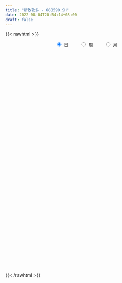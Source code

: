```yaml
---
title: "新致软件 - 688590.SH"
date: 2022-08-04T20:54:14+08:00
draft: false
---
```

{{< rawhtml >}}
    <div style="text-align: center">
        <label style="padding: 1rem;"><input style="margin-right: .5rem" type="radio" name="period" value="D" checked onclick="period_change(this)">日</label>
        <label style="padding: 1rem;"><input style="margin-right: .5rem" type="radio" name="period" value="W" onclick="period_change(this)">周</label>
        <label style="padding: 1rem;"><input style="margin-right: .5rem" type="radio" name="period" value="M" onclick="period_change(this)">月</label>
    </div>
    <div id="chart" style="height: 700px;"></div> 
    <script type="text/javascript">
        const D_v = [285992.6,164710.93,143112.0,101343.01,84191.46,45765.86,58138.57,60976.77,36846.92,45373.2,25021.04,42895.03,28412.58,35549.94,21324.81,33740.56,24480.21,33955.17,35795.23,29295.57,23616.14,24586.58,32406.74,15008.99,16264.11,12747.19,13354.69,21910.1,23309.69,14470.18,13067.44,10440.58,10810.8,14097.33,13113.49,12619.39,8952.93,9745.79,11845.03,27163.9,16500.41,13747.0,14648.58,7088.36,6906.49,8141.06,5973.84,10227.24,13520.89,15592.28,6831.54,9654.34,11103.84,20386.5,15581.97,13866.85,9471.55,13887.51,12285.76,12649.73,12546.29,7046.86,8018.47,7386.57,5082.07,6165.86,15109.34,8794.2,11242.51,10048.83,6253.48,8281.93,11462.8,7947.28,8474.42,6042.95,4576.59,6683.99,26933.29,14470.6,11929.23,22362.72,8232.54,10742.15,6812.98,6394.14,7485.18,13848.43,31833.3,21073.52,15902.21,10490.63,12746.49,8854.96,13639.45,8859.24,8982.31,12054.15,5650.66,4664.27,7314.75,6289.43,5582.93,10217.6,7109.82,5358.5,6236.26,8572.58,6542.83,5277.66,6777.92,15452.21,33053.65,19041.74,14454.87,21900.51,59846.51,55937.72,34556.3,21211.92,40291.38,78859.04,41565.64,59529.27,70676.52,41392.16,32523.6,26878.27,20915.64,19209.58,14641.72,24567.43,23833.27,16358.08,11341.27,17122.62,14927.35,15832.48,12190.59,9088.37,11614.37,14730.79,106831.95,156108.5,96203.76,84274.42,67616.81,46413.92,151881.38,190034.24,120791.19,88484.45,98113.88,87673.99,82786.87,59990.18,47549.41,44740.56,55089.15,54384.59,92041.2,53676.98,50718.09,33145.77,28758.16,25219.38,24559.34,34125.38,19821.36,18478.2,24803.12,17758.02,40369.27,23538.31,22479.27,25682.69,55668.56,46042.57,26673.58,19440.78,17439.77,15514.08,14374.91,30068.5,20515.05,24484.47,26389.64,17656.37,27165.24,11402.36,15054.52,14619.42,16315.41,13466.99,10424.72,8463.21,8422.41,9774.13,8414.24,7105.67,5495.28,5631.38,8595.94,6287.45,5207.29,8488.9,19818.68,7163.4,7206.1,12887.83,13078.77,7408.01,8096.98,6051.96,8640.11,7558.22,7849.36,8879.87,8765.53,12921.25,10549.66,15544.56,12374.45,13777.04,23588.78,13352.14,16799.92,17244.82,12832.51,7641.06,13861.26,14811.92,10652.46,9055.76,49836.79,40451.65,36080.84,20282.98,26553.61,30450.48,21281.12,14890.67,24766.55,17844.89,14578.0,16710.44,16976.13,10438.31,60079.26,115235.11,54054.5,56429.76,22761.05,16425.33,16589.59,18134.45,11774.25,9332.07,9514.09,11590.14,14605.27,12625.31,25908.06,23142.98,15731.36,26130.6,29221.83,22249.74,18383.76,26063.11,20387.21,45319.09,70684.83,114122.21,74700.97,166780.95,95780.03,147009.07,126146.54,93065.87,69890.84,98890.88,118548.33,97940.08,70323.97,88284.08,52163.73,59948.23,42481.14,50327.02,35854.11,50625.87,44237.94,52038.2,72494.2,47162.37,41897.1,66149.18,71261.72,40925.37,46516.0,31113.98,38130.28,39075.93,31313.26,29113.62,24018.79,27270.48,30498.85,32110.66,19045.91,21016.19,15855.4,14682.08,19890.94,14100.86,13765.35,16448.07,12527.01,11205.59,12192.74,14119.86,15777.02,17684.97,20956.61,13659.78,11891.58,14753.29,22953.12,15864.18,10603.32,10018.29,11592.2,10692.89,28294.48,21603.94,16563.15,18049.87,33850.31,36756.51,25308.77,17405.64,17395.49,23927.41,12460.42,8924.4,10572.46,13916.55,14863.05,11706.99,11867.07,13162.29,16376.55,14734.72,10175.49,10879.99,9352.26,16606.19,19392.51,29086.07,31006.15,16388.51,18654.69,18697.12,13793.72,12295.08,18125.99,20738.11,14184.88,11613.81,12204.18,13244.54,11787.68,13159.11,13821.2,16680.5,14230.86,14484.85,13761.89,9937.33,13459.66,16577.47,10652.98,10135.05,10619.92,12232.65,11086.36,6123.72,9243.81,10991.92,41329.12,16945.48,11327.96,9071.62,10895.78,11629.12,16879.9,14158.4,21681.63,19383.74,12651.13,24035.81,14769.99,13576.9]
const D_histogram = [0.0,-0.0804102564,-0.109818745,-0.2222546976,-0.380968191,-0.4446274284,-0.4475488646,-0.5229087343,-0.5096176264,-0.534108989,-0.5070283154,-0.5340411283,-0.5227641929,-0.5302836668,-0.4899074848,-0.4160439851,-0.3426222041,-0.2253201985,-0.1186975413,-0.0394035324,0.0084836687,0.0003326671,-0.0705952357,-0.1029629352,-0.14050106,-0.1343195016,-0.1371292673,-0.078106236,0.0224999196,0.081941215,0.146101764,0.1865494931,0.2127798486,0.1956920143,0.1659428147,0.1696441297,0.1809673642,0.185851,0.1655971675,0.2336565821,0.2527749593,0.2383633469,0.1852790431,0.1332902829,0.1003641454,0.0974759755,0.0948371343,0.1299291687,0.1980216471,0.2457630678,0.2674751857,0.2858028884,0.290186308,0.3187619035,0.3373018244,0.3005858352,0.2879120265,0.2628739676,0.2454776922,0.2159928177,0.1391410932,0.0694974936,0.0448784857,0.0081868202,-0.0162980291,-0.0050077809,0.0479086414,0.0640437794,0.0963384499,0.1177037883,0.1123234336,0.0902054357,0.0764194188,0.0594697638,0.0342702439,0.0051427602,-0.0064243831,-0.001258621,0.0517794946,0.079594228,0.0969798714,0.0875510433,0.0833081579,0.0466103719,0.0035133634,-0.0062436301,-0.034783168,-0.0058731496,0.0524375997,0.0551622891,0.0610687524,0.0532044362,0.0197690896,-0.0139461189,-0.0658210224,-0.1077015607,-0.1217316048,-0.1581358744,-0.159708185,-0.1517656007,-0.123251661,-0.096459536,-0.0668258346,-0.0425558159,-0.0106975748,0.0070403683,0.0309364994,0.0178023266,-0.0006630141,-0.0132040364,0.008650007,0.0579168141,0.1069726962,0.131382966,0.1208978227,0.1500799656,0.2411817312,0.3096085656,0.2937982903,0.247685184,0.265480084,0.2911608846,0.2438315505,0.2649853072,0.2405580457,0.1748920126,0.0966328502,0.0564824454,-0.013965657,-0.0339467392,-0.0645672692,-0.1122294145,-0.1550550595,-0.1628947615,-0.1607872446,-0.1553798998,-0.1318791906,-0.1617869415,-0.2002591626,-0.1899339116,-0.1944422606,-0.1443890272,0.1143424964,0.3668776947,0.5408278748,0.5103049791,0.385882655,0.2867446339,0.3841345062,0.7225296642,0.8543626234,0.9487001401,1.0009414524,0.7690598067,0.4307631286,0.0725141465,-0.2483551688,-0.4014119307,-0.4409868245,-0.474000526,-0.3820281454,-0.3337302127,-0.4103042923,-0.4536209253,-0.43513539,-0.4500046938,-0.4769550963,-0.5038724226,-0.500767944,-0.4663805907,-0.5011937798,-0.4774958625,-0.516833847,-0.538834545,-0.4531369994,-0.3550882049,-0.2057652009,-0.1835493339,-0.1875029899,-0.1734012197,-0.197466281,-0.2054513787,-0.2069382459,-0.1399848861,-0.0435360961,0.0377251321,0.0349218295,0.0018320498,-0.0504247917,-0.0582340202,-0.0459385425,-0.0362597332,-0.0739562782,-0.0970824428,-0.1204915958,-0.1004566911,-0.0954946759,-0.1223587036,-0.1304692963,-0.155459188,-0.1306521124,-0.0826558507,-0.0601051319,-0.0679500501,-0.0553514743,-0.0087755877,-0.0262879276,-0.014068508,0.0117104688,0.0624791921,0.0597368509,0.0489894825,0.0362291624,0.0227935068,-0.0204073699,-0.0397482083,-0.0187788519,0.0276760594,0.0480395488,0.1025647684,0.1479682353,0.2123785854,0.2561235823,0.2974407031,0.3567284212,0.3659228477,0.3589963629,0.3772483674,0.3303312325,0.2997952932,0.2179029095,0.1912187304,0.1586195055,0.1223838704,0.2175921623,0.2110105899,0.1653820726,0.1062291426,0.0682615682,0.0747634307,0.0160910228,-0.0274236642,-0.1318463064,-0.1991091094,-0.2205938855,-0.2136713655,-0.2066885381,-0.1893520515,-0.0670859486,0.0636373853,0.1090626325,0.0671241938,0.0165075699,0.0109306586,0.0083241388,-0.0286789999,-0.0743871392,-0.0898005795,-0.0750023915,-0.0508074129,-0.0135789521,0.0235162482,0.066187853,0.0799725667,0.0728321156,0.0215138364,0.028109868,-0.0066237485,0.0003060964,0.0176695809,0.0170096377,0.0720573333,-0.031205065,0.0404635097,0.0194532852,0.1628581309,0.1710446856,0.2244862476,0.2551163791,0.1518371024,0.1069019832,0.1625509073,0.2441329044,0.2848056735,0.2536600561,0.1460076191,0.0786756904,-0.0142788059,-0.0820115902,-0.1652980237,-0.1942399958,-0.1750346579,-0.2041169048,-0.1561759661,-0.2025144337,-0.192735608,-0.1478568888,-0.0753357375,-0.0120931776,0.0094990159,-0.0338204038,-0.0931410236,-0.1808669192,-0.2533059505,-0.2856235202,-0.268750595,-0.3004518934,-0.3545083594,-0.3327810395,-0.2920141897,-0.2503578872,-0.2103953455,-0.1763006723,-0.1300385706,-0.1140168036,-0.0951929304,-0.073468036,-0.0847196058,-0.0596977215,-0.0335376166,-0.0047681308,0.0260541179,0.0124536748,-0.0187328282,-0.0758569815,-0.0809768984,-0.0862337954,-0.0859990163,-0.1095800548,-0.09427199,-0.0711310136,-0.0505132527,-0.073924163,-0.0960940693,-0.1990679004,-0.2689787417,-0.259005252,-0.230164968,-0.0947601099,-0.0347382574,-0.0046106293,0.0269090524,0.0716274874,0.1048804082,0.1366228697,0.1590614549,0.1830642225,0.1821211721,0.190703977,0.1909711163,0.1989786012,0.217346073,0.1750165614,0.1615574584,0.153129385,0.1434802277,0.1523898222,0.175308183,0.2111495758,0.2693233496,0.331449453,0.335242886,0.3238477691,0.2676922847,0.2272969889,0.1907212867,0.1478114719,0.1207130151,0.1046702277,0.0795667518,0.0594914785,0.0479518075,0.0090725383,-0.0066346258,-0.0133612125,-0.0019505196,0.0151291341,-0.0034584418,-0.0223594432,-0.0397769336,-0.0539845214,-0.0831813236,-0.0932495243,-0.1039896715,-0.0920147695,-0.0789840715,-0.100894406,-0.1075886765,-0.096491552,-0.1097046468,-0.0472293188,0.0033590875,0.0374556512,0.058066327,0.0658206357,-0.1660596326,-0.2937352352,-0.3595839267,-0.3715602437,-0.3553156637,-0.3195099738,-0.3140740061,-0.2857608348,-0.233092589]
const D_fast = [0.0,-0.1005128205,-0.1573759953,-0.3253756224,-0.5793311635,-0.754147258,-0.8689559103,-1.0750429637,-1.1891562623,-1.3471748722,-1.4468512775,-1.6073743724,-1.7267884853,-1.8668788759,-1.9489795651,-1.9791270616,-1.9913608317,-1.9303888757,-1.8534406039,-1.783997478,-1.7339893598,-1.7420571946,-1.8306339063,-1.8887423397,-1.9614057294,-1.9888040464,-2.025896129,-1.9863996566,-1.8801685212,-1.800241922,-1.699555932,-1.6124708296,-1.5330455119,-1.5012103427,-1.4894738387,-1.4433614912,-1.3867964157,-1.3354500298,-1.3143045704,-1.1878310103,-1.1055188933,-1.0603396689,-1.067104212,-1.0857704015,-1.0936055026,-1.0721246787,-1.0510542362,-0.9834799097,-0.8658820195,-0.7566998319,-0.6681189176,-0.5783404927,-0.5014104962,-0.3931444248,-0.2902790478,-0.2518485782,-0.1925443802,-0.1518639473,-0.1078907996,-0.0833774696,-0.1254439209,-0.1777131471,-0.1911125335,-0.225757494,-0.2543168505,-0.2442785475,-0.1793849649,-0.147238882,-0.0908595991,-0.0400683136,-0.0173678099,-0.0169344489,-0.011615611,-0.0136978251,-0.030329784,-0.0581715777,-0.0713448168,-0.0664937099,-0.0005107207,0.0472025697,0.088833181,0.1012921138,0.1178762677,0.0928310748,0.0506124071,0.0392945061,0.0020591762,0.0295009072,0.1009210565,0.1174363181,0.1386099695,0.1440467623,0.1155536882,0.0783519499,0.0100217908,-0.0587841377,-0.1032470829,-0.1791853212,-0.2206846779,-0.2506834939,-0.2529824694,-0.2503052284,-0.2373779857,-0.223746921,-0.1945630735,-0.1750650383,-0.1434347824,-0.1521183736,-0.1707494678,-0.1865914992,-0.1625749541,-0.0988289434,-0.0230298873,0.034226124,0.0539654364,0.1206675707,0.2720647691,0.4178937449,0.4755330422,0.4913412319,0.5755061528,0.6739771746,0.6876057281,0.7750058116,0.8107180616,0.7887750316,0.7346740818,0.7086442883,0.6347047716,0.6062370047,0.5594746574,0.4837551584,0.4021657485,0.3536023562,0.3155130619,0.2820754317,0.2726063433,0.2022518571,0.1137148452,0.0765566184,0.0234377042,0.0373936808,0.3247108285,0.6689654505,0.9781225993,1.0751759484,1.047224288,1.0197724255,1.2131959243,1.7322234983,2.0776471133,2.4091596651,2.7116363405,2.6720196465,2.4414137506,2.1012933051,1.7183351976,1.464925453,1.3151038531,1.16359002,1.1600553643,1.1249207438,0.9457705911,0.7890487268,0.6987504146,0.5713799374,0.4251907608,0.2723053288,0.1502178214,0.068010027,-0.092101607,-0.1877776553,-0.3563241016,-0.5130334359,-0.5406201401,-0.5313433968,-0.4334616931,-0.4571331595,-0.507962563,-0.5372110978,-0.6106427293,-0.6699906717,-0.7232121003,-0.6912549621,-0.6056901961,-0.5149976849,-0.5090705301,-0.5417022974,-0.6065653367,-0.6289330703,-0.6281222283,-0.6275083523,-0.6836939668,-0.7310907421,-0.784622794,-0.7897020621,-0.8086137159,-0.8660674195,-0.9067953362,-0.970650025,-0.9785059775,-0.9511736784,-0.9436492426,-0.9684816734,-0.9697209661,-0.9253389765,-0.9494232983,-0.9407210057,-0.9120144117,-0.8456258904,-0.8334340188,-0.8319340166,-0.835637046,-0.843374325,-0.8916770441,-0.9209549347,-0.9046802913,-0.851306365,-0.8189329885,-0.7387665768,-0.6563710511,-0.5388660546,-0.4310901621,-0.3154128656,-0.1669430422,-0.0662679037,0.0165547022,0.1291187986,0.1647844718,0.2091973558,0.1817806995,0.202901203,0.2099568544,0.204317187,0.3539235195,0.4000945946,0.3958115954,0.363215951,0.3423137687,0.3675064888,0.3128568367,0.2624862336,0.1251020148,0.0080619344,-0.068571313,-0.1150666344,-0.1597559416,-0.1897574678,-0.084262852,0.0623698282,0.1350607335,0.1099033432,0.0634136118,0.0605693652,0.0600438801,0.0158709914,-0.0484339327,-0.0862975179,-0.0902499277,-0.0787568023,-0.0449230796,-0.0019488172,0.0572697509,0.0910476062,0.102115184,0.0561753639,0.0697988625,0.0334093089,0.0404156779,0.0621965576,0.0657890239,0.1388510528,0.0277873882,0.1095718403,0.0934249371,0.2775443156,0.3284920416,0.4380551655,0.5324643918,0.4671443908,0.4489347673,0.5452214182,0.6878366414,0.7997108289,0.8319802256,0.7608296934,0.7131666873,0.6166424895,0.5284068076,0.4037958681,0.3262938971,0.3017405706,0.2216290974,0.2305260447,0.1335589686,0.0951538924,0.1030683894,0.1567556062,0.2169748718,0.2409418192,0.1891672986,0.1065614229,-0.0263812025,-0.1621467215,-0.2658701711,-0.3161848947,-0.4229991665,-0.5656827223,-0.6271506624,-0.65938736,-0.6803205292,-0.6929568239,-0.7029373188,-0.6891848597,-0.7016672936,-0.706641653,-0.7032837676,-0.7357152389,-0.725617785,-0.7078420842,-0.680264631,-0.6429288529,-0.6534158773,-0.6892855874,-0.765373986,-0.7907381275,-0.8175534734,-0.8388184484,-0.8897945006,-0.8980544333,-0.8926962103,-0.8847067626,-0.9265987137,-0.9727921373,-1.1255329434,-1.2626884702,-1.3174662935,-1.3461672515,-1.2344524208,-1.1831151327,-1.1541401619,-1.1158932171,-1.0532679103,-0.9937948875,-0.9278967085,-0.8656927596,-0.7959239363,-0.7513366937,-0.6950778946,-0.6470679762,-0.5893158411,-0.5166118509,-0.5151872222,-0.4882569607,-0.4584026878,-0.4321817882,-0.3851747382,-0.3184293316,-0.2298005449,-0.1042959337,0.040692533,0.1282966874,0.1978635129,0.2086310996,0.225060051,0.2361646705,0.2302077237,0.2332875207,0.2434122901,0.2382005022,0.2329980986,0.2334463795,0.1968352448,0.1794694243,0.1694025344,0.1803255975,0.2011875347,0.1817353483,0.1572444861,0.1298827623,0.1021790441,0.0521869111,0.0188063293,-0.0179312357,-0.0289600262,-0.035675346,-0.0828092821,-0.1164007217,-0.1294264852,-0.1700657417,-0.1193977433,-0.0679695652,-0.0245090887,0.0106181688,0.0348276365,-0.23856754,-0.4396769513,-0.5954216246,-0.7002880025,-0.7728723384,-0.8169441419,-0.8900266758,-0.9331537131,-0.9387586146]
const D_slow = [0.0,-0.0201025641,-0.0475572503,-0.1031209248,-0.1983629725,-0.3095198296,-0.4214070457,-0.5521342293,-0.6795386359,-0.8130658832,-0.939822962,-1.0733332441,-1.2040242924,-1.3365952091,-1.4590720803,-1.5630830766,-1.6487386276,-1.7050686772,-1.7347430625,-1.7445939456,-1.7424730285,-1.7423898617,-1.7600386706,-1.7857794044,-1.8209046694,-1.8544845448,-1.8887668617,-1.9082934206,-1.9026684408,-1.882183137,-1.845657696,-1.7990203227,-1.7458253606,-1.696902357,-1.6554166533,-1.6130056209,-1.5677637798,-1.5213010298,-1.479901738,-1.4214875924,-1.3582938526,-1.2987030159,-1.2523832551,-1.2190606844,-1.193969648,-1.1696006541,-1.1458913706,-1.1134090784,-1.0639036666,-1.0024628997,-0.9355941032,-0.8641433811,-0.7915968041,-0.7119063283,-0.6275808722,-0.5524344134,-0.4804564068,-0.4147379149,-0.3533684918,-0.2993702874,-0.2645850141,-0.2472106407,-0.2359910192,-0.2339443142,-0.2380188215,-0.2392707667,-0.2272936063,-0.2112826615,-0.187198049,-0.1577721019,-0.1296912435,-0.1071398846,-0.0880350299,-0.0731675889,-0.0646000279,-0.0633143379,-0.0649204337,-0.0652350889,-0.0522902153,-0.0323916583,-0.0081466904,0.0137410704,0.0345681099,0.0462207029,0.0470990437,0.0455381362,0.0368423442,0.0353740568,0.0484834567,0.062274029,0.0775412171,0.0908423262,0.0957845986,0.0922980688,0.0758428132,0.048917423,0.0184845218,-0.0210494468,-0.060976493,-0.0989178932,-0.1297308084,-0.1538456924,-0.1705521511,-0.1811911051,-0.1838654987,-0.1821054067,-0.1743712818,-0.1699207002,-0.1700864537,-0.1733874628,-0.171224961,-0.1567457575,-0.1300025835,-0.097156842,-0.0669323863,-0.0294123949,0.0308830379,0.1082851793,0.1817347519,0.2436560479,0.3100260689,0.38281629,0.4437741776,0.5100205044,0.5701600159,0.613883019,0.6380412316,0.6521618429,0.6486704287,0.6401837439,0.6240419266,0.5959845729,0.5572208081,0.5164971177,0.4763003065,0.4374553316,0.4044855339,0.3640387985,0.3139740079,0.26649053,0.2178799648,0.181782708,0.2103683321,0.3020877558,0.4372947245,0.5648709693,0.661341633,0.7330277915,0.8290614181,1.0096938341,1.22328449,1.460459525,1.7106948881,1.9029598398,2.0106506219,2.0287791586,1.9666903664,1.8663373837,1.7560906776,1.6375905461,1.5420835097,1.4586509565,1.3560748835,1.2426696521,1.1338858046,1.0213846312,0.9021458571,0.7761777514,0.6509857654,0.5343906178,0.4090921728,0.2897182072,0.1605097454,0.0258011092,-0.0874831407,-0.1762551919,-0.2276964921,-0.2735838256,-0.3204595731,-0.363809878,-0.4131764483,-0.464539293,-0.5162738544,-0.551270076,-0.5621541,-0.552722817,-0.5439923596,-0.5435343471,-0.5561405451,-0.5706990501,-0.5821836857,-0.5912486191,-0.6097376886,-0.6340082993,-0.6641311982,-0.689245371,-0.71311904,-0.7437087159,-0.77632604,-0.815190837,-0.8478538651,-0.8685178277,-0.8835441107,-0.9005316232,-0.9143694918,-0.9165633888,-0.9231353707,-0.9266524977,-0.9237248805,-0.9081050825,-0.8931708697,-0.8809234991,-0.8718662085,-0.8661678318,-0.8712696743,-0.8812067263,-0.8859014393,-0.8789824245,-0.8669725373,-0.8413313452,-0.8043392864,-0.75124464,-0.6872137444,-0.6128535686,-0.5236714634,-0.4321907514,-0.3424416607,-0.2481295688,-0.1655467607,-0.0905979374,-0.03612221,0.0116824726,0.051337349,0.0819333166,0.1363313571,0.1890840046,0.2304295228,0.2569868084,0.2740522005,0.2927430581,0.2967658139,0.2899098978,0.2569483212,0.2071710438,0.1520225725,0.0986047311,0.0469325966,-0.0004054163,-0.0171769035,-0.0012675571,0.025998101,0.0427791494,0.0469060419,0.0496387066,0.0517197413,0.0445499913,0.0259532065,0.0035030616,-0.0152475362,-0.0279493895,-0.0313441275,-0.0254650654,-0.0089181022,0.0110750395,0.0292830684,0.0346615275,0.0416889945,0.0400330574,0.0401095815,0.0445269767,0.0487793861,0.0667937195,0.0589924532,0.0691083306,0.0739716519,0.1146861847,0.157447356,0.2135689179,0.2773480127,0.3153072883,0.3420327841,0.3826705109,0.443703737,0.5149051554,0.5783201694,0.6148220742,0.6344909968,0.6309212954,0.6104183978,0.5690938919,0.5205338929,0.4767752285,0.4257460022,0.3867020107,0.3360734023,0.2878895003,0.2509252781,0.2320913437,0.2290680494,0.2314428033,0.2229877024,0.1997024465,0.1544857167,0.0911592291,0.019753349,-0.0474342997,-0.1225472731,-0.2111743629,-0.2943696228,-0.3673731702,-0.429962642,-0.4825614784,-0.5266366465,-0.5591462891,-0.58765049,-0.6114487226,-0.6298157316,-0.6509956331,-0.6659200634,-0.6743044676,-0.6754965003,-0.6689829708,-0.6658695521,-0.6705527592,-0.6895170045,-0.7097612291,-0.731319678,-0.7528194321,-0.7802144458,-0.8037824433,-0.8215651967,-0.8341935099,-0.8526745506,-0.876698068,-0.926465043,-0.9937097285,-1.0584610415,-1.1160022835,-1.1396923109,-1.1483768753,-1.1495295326,-1.1428022695,-1.1248953977,-1.0986752956,-1.0645195782,-1.0247542145,-0.9789881589,-0.9334578658,-0.8857818716,-0.8380390925,-0.7882944422,-0.733957924,-0.6902037836,-0.649814419,-0.6115320728,-0.5756620159,-0.5375645603,-0.4937375146,-0.4409501206,-0.3736192832,-0.29075692,-0.2069461985,-0.1259842562,-0.0590611851,-0.0022369379,0.0454433838,0.0823962518,0.1125745056,0.1387420625,0.1586337504,0.1735066201,0.1854945719,0.1877627065,0.1861040501,0.1827637469,0.182276117,0.1860584006,0.1851937901,0.1796039293,0.1696596959,0.1561635656,0.1353682347,0.1120558536,0.0860584357,0.0630547434,0.0433087255,0.018085124,-0.0088120452,-0.0329349332,-0.0603610949,-0.0721684246,-0.0713286527,-0.0619647399,-0.0474481582,-0.0309929992,-0.0725079074,-0.1459417162,-0.2358376979,-0.3287277588,-0.4175566747,-0.4974341681,-0.5759526697,-0.6473928784,-0.7056660256]
const D_data = [['2020-12-07', 33.6, 26.96, 26.88, 33.6],['2020-12-08', 27.5, 25.7, 25.51, 28.3],['2020-12-09', 25.74, 25.96, 24.6, 27.53],['2020-12-10', 25.3, 24.39, 24.2, 25.82],['2020-12-11', 24.45, 22.81, 22.71, 24.58],['2020-12-14', 22.63, 23.03, 22.46, 23.29],['2020-12-15', 22.96, 23.2, 22.56, 23.65],['2020-12-16', 23.24, 21.62, 21.6, 23.24],['2020-12-17', 21.65, 22.06, 21.38, 22.44],['2020-12-18', 22.22, 21.03, 20.86, 22.22],['2020-12-21', 21.1, 21.14, 20.89, 21.4],['2020-12-22', 21.0, 19.9, 19.9, 21.01],['2020-12-23', 19.9, 19.75, 19.38, 20.09],['2020-12-24', 19.8, 18.92, 18.68, 19.85],['2020-12-25', 18.92, 19.0, 18.71, 19.42],['2020-12-28', 19.0, 19.15, 18.58, 19.84],['2020-12-29', 18.9, 19.01, 18.88, 19.66],['2020-12-30', 19.1, 19.61, 18.92, 19.78],['2020-12-31', 19.5, 19.7, 19.35, 20.39],['2021-01-04', 19.71, 19.55, 19.18, 19.87],['2021-01-05', 19.55, 19.24, 19.15, 19.55],['2021-01-06', 19.24, 18.4, 18.38, 19.38],['2021-01-07', 18.4, 17.12, 16.91, 18.4],['2021-01-08', 17.06, 17.0, 16.75, 17.38],['2021-01-11', 16.96, 16.39, 16.24, 17.14],['2021-01-12', 16.39, 16.48, 16.26, 16.86],['2021-01-13', 16.51, 16.0, 15.9, 16.66],['2021-01-14', 15.83, 16.57, 15.81, 16.94],['2021-01-15', 16.56, 17.23, 16.46, 17.32],['2021-01-18', 16.89, 16.92, 16.82, 17.23],['2021-01-19', 17.21, 17.14, 16.98, 17.42],['2021-01-20', 17.03, 17.0, 16.9, 17.25],['2021-01-21', 17.02, 16.91, 16.8, 17.2],['2021-01-22', 16.9, 16.31, 16.22, 17.05],['2021-01-25', 16.3, 15.93, 15.9, 16.33],['2021-01-26', 15.99, 16.18, 15.91, 16.61],['2021-01-27', 16.47, 16.23, 16.14, 16.5],['2021-01-28', 16.18, 16.12, 16.01, 16.55],['2021-01-29', 16.16, 15.69, 15.52, 16.2],['2021-02-01', 15.75, 16.88, 15.66, 17.0],['2021-02-02', 16.63, 16.5, 16.45, 17.18],['2021-02-03', 16.51, 16.1, 16.08, 16.98],['2021-02-04', 16.03, 15.42, 15.17, 16.05],['2021-02-05', 15.5, 15.1, 15.1, 15.72],['2021-02-08', 15.22, 15.03, 14.98, 15.44],['2021-02-09', 15.04, 15.22, 14.99, 15.28],['2021-02-10', 15.3, 15.12, 15.03, 15.3],['2021-02-18', 15.33, 15.61, 15.19, 15.76],['2021-02-19', 15.36, 16.28, 15.32, 16.39],['2021-02-22', 16.34, 16.37, 16.26, 16.89],['2021-02-23', 16.08, 16.3, 16.08, 16.47],['2021-02-24', 16.44, 16.46, 16.23, 16.8],['2021-02-25', 16.61, 16.46, 16.45, 16.95],['2021-02-26', 16.31, 16.99, 16.0, 17.25],['2021-03-01', 17.36, 17.16, 16.88, 17.41],['2021-03-02', 17.2, 16.59, 16.4, 17.2],['2021-03-03', 16.61, 16.92, 16.59, 16.95],['2021-03-04', 17.11, 16.82, 16.66, 17.4],['2021-03-05', 16.8, 16.95, 16.63, 17.22],['2021-03-08', 17.05, 16.81, 16.81, 17.33],['2021-03-09', 16.81, 16.03, 15.8, 16.86],['2021-03-10', 16.31, 15.77, 15.75, 16.36],['2021-03-11', 15.9, 16.09, 15.61, 16.15],['2021-03-12', 16.0, 15.76, 15.66, 16.14],['2021-03-15', 15.91, 15.71, 15.65, 15.95],['2021-03-16', 15.74, 16.08, 15.66, 16.1],['2021-03-17', 16.16, 16.76, 16.1, 16.81],['2021-03-18', 16.76, 16.5, 16.48, 16.88],['2021-03-19', 16.3, 16.87, 16.22, 16.9],['2021-03-22', 16.79, 16.94, 16.79, 17.11],['2021-03-23', 17.1, 16.72, 16.61, 17.15],['2021-03-24', 16.61, 16.5, 16.4, 16.71],['2021-03-25', 16.52, 16.56, 16.43, 16.97],['2021-03-26', 16.42, 16.48, 16.3, 16.59],['2021-03-29', 16.6, 16.29, 16.17, 16.62],['2021-03-30', 16.26, 16.1, 16.06, 16.35],['2021-03-31', 16.09, 16.2, 16.05, 16.34],['2021-04-01', 16.17, 16.38, 16.17, 16.46],['2021-04-02', 16.39, 17.15, 16.39, 17.26],['2021-04-06', 17.18, 17.1, 16.88, 17.2],['2021-04-07', 17.03, 17.16, 16.89, 17.18],['2021-04-08', 17.24, 16.92, 16.92, 17.6],['2021-04-09', 17.0, 17.02, 16.82, 17.09],['2021-04-12', 16.93, 16.56, 16.39, 17.02],['2021-04-13', 16.5, 16.29, 16.21, 16.56],['2021-04-14', 16.28, 16.57, 16.17, 16.62],['2021-04-15', 16.46, 16.22, 16.16, 16.46],['2021-04-16', 16.2, 16.93, 16.2, 16.95],['2021-04-19', 16.79, 17.56, 16.79, 17.58],['2021-04-20', 17.51, 17.08, 17.08, 17.62],['2021-04-21', 17.06, 17.2, 17.0, 17.44],['2021-04-22', 17.24, 17.08, 17.02, 17.39],['2021-04-23', 17.08, 16.69, 16.63, 17.13],['2021-04-26', 16.8, 16.52, 16.46, 16.83],['2021-04-27', 16.43, 16.04, 16.01, 16.51],['2021-04-28', 16.04, 15.85, 15.76, 16.06],['2021-04-29', 16.0, 15.96, 15.96, 16.3],['2021-04-30', 16.02, 15.43, 15.34, 16.08],['2021-05-06', 15.47, 15.63, 15.47, 15.74],['2021-05-07', 15.59, 15.63, 15.53, 15.78],['2021-05-10', 15.71, 15.86, 15.5, 15.97],['2021-05-11', 15.46, 15.88, 15.46, 16.05],['2021-05-12', 15.72, 15.98, 15.65, 16.06],['2021-05-13', 15.88, 15.99, 15.81, 16.38],['2021-05-14', 16.0, 16.19, 15.9, 16.34],['2021-05-17', 16.18, 16.12, 16.0, 16.18],['2021-05-18', 16.12, 16.3, 15.92, 16.33],['2021-05-19', 16.37, 15.86, 15.77, 16.37],['2021-05-20', 15.86, 15.69, 15.65, 15.99],['2021-05-21', 15.8, 15.65, 15.65, 15.89],['2021-05-24', 15.6, 16.08, 15.57, 16.2],['2021-05-25', 16.09, 16.62, 15.97, 16.78],['2021-05-26', 16.79, 16.93, 16.61, 17.3],['2021-05-27', 16.86, 16.9, 16.79, 17.16],['2021-05-28', 16.83, 16.59, 16.45, 17.07],['2021-05-31', 16.68, 17.24, 16.62, 17.32],['2021-06-01', 17.15, 18.5, 17.15, 19.1],['2021-06-02', 18.4, 18.88, 18.22, 19.5],['2021-06-03', 19.0, 18.23, 18.0, 19.06],['2021-06-04', 18.23, 17.93, 17.74, 18.48],['2021-06-07', 18.1, 18.9, 17.72, 18.95],['2021-06-08', 18.87, 19.39, 18.4, 20.5],['2021-06-09', 19.01, 18.69, 18.43, 19.24],['2021-06-10', 18.76, 19.75, 18.57, 20.15],['2021-06-11', 19.72, 19.45, 19.26, 20.98],['2021-06-15', 19.3, 18.94, 18.93, 19.86],['2021-06-16', 18.78, 18.59, 18.11, 19.18],['2021-06-17', 18.6, 18.9, 18.13, 18.96],['2021-06-18', 18.95, 18.33, 18.3, 18.98],['2021-06-21', 18.48, 18.79, 18.36, 19.25],['2021-06-22', 18.76, 18.57, 18.4, 18.91],['2021-06-23', 18.54, 18.16, 17.88, 18.65],['2021-06-24', 18.32, 17.95, 17.94, 18.45],['2021-06-25', 17.9, 18.2, 17.7, 18.23],['2021-06-28', 18.37, 18.25, 18.09, 18.37],['2021-06-29', 18.3, 18.25, 18.2, 18.72],['2021-06-30', 18.26, 18.5, 18.14, 18.63],['2021-07-01', 18.66, 17.75, 17.72, 18.66],['2021-07-02', 17.7, 17.36, 17.33, 17.96],['2021-07-05', 17.48, 17.78, 17.38, 17.89],['2021-07-06', 17.9, 17.49, 17.41, 17.9],['2021-07-07', 17.4, 18.19, 17.4, 18.19],['2021-07-08', 18.3, 21.66, 18.15, 21.66],['2021-07-09', 22.75, 23.2, 22.25, 25.5],['2021-07-12', 23.5, 23.79, 22.9, 24.84],['2021-07-13', 23.79, 22.11, 21.67, 24.21],['2021-07-14', 22.35, 20.96, 20.9, 22.35],['2021-07-15', 21.4, 21.04, 20.5, 21.45],['2021-07-16', 22.4, 23.88, 22.39, 25.25],['2021-07-19', 24.0, 28.66, 22.93, 28.66],['2021-07-20', 28.97, 28.14, 26.75, 29.5],['2021-07-21', 29.4, 29.2, 27.88, 29.97],['2021-07-22', 30.5, 30.08, 29.5, 32.01],['2021-07-23', 30.02, 27.0, 26.98, 30.3],['2021-07-26', 27.58, 24.88, 23.9, 27.88],['2021-07-27', 25.08, 23.23, 23.23, 25.37],['2021-07-28', 22.82, 22.07, 21.48, 23.16],['2021-07-29', 22.24, 22.9, 21.92, 23.28],['2021-07-30', 22.63, 23.72, 21.96, 24.09],['2021-08-02', 23.39, 23.48, 22.57, 23.73],['2021-08-03', 23.58, 25.09, 23.26, 27.48],['2021-08-04', 24.22, 24.85, 23.89, 25.36],['2021-08-05', 25.0, 23.11, 22.7, 25.0],['2021-08-06', 23.39, 23.04, 22.66, 23.99],['2021-08-09', 23.0, 23.56, 22.3, 23.66],['2021-08-10', 23.4, 22.95, 22.52, 23.49],['2021-08-11', 22.95, 22.45, 22.29, 22.95],['2021-08-12', 22.4, 22.03, 21.58, 23.21],['2021-08-13', 22.08, 22.04, 21.81, 22.33],['2021-08-16', 22.5, 22.23, 22.0, 22.68],['2021-08-17', 21.81, 21.04, 20.95, 22.47],['2021-08-18', 21.38, 21.4, 21.02, 21.76],['2021-08-19', 21.2, 20.2, 20.06, 21.54],['2021-08-20', 20.2, 19.84, 19.6, 20.45],['2021-08-23', 19.86, 20.96, 19.86, 21.13],['2021-08-24', 21.88, 21.27, 20.86, 21.97],['2021-08-25', 21.2, 22.33, 21.2, 23.88],['2021-08-26', 21.43, 21.01, 20.9, 22.3],['2021-08-27', 21.0, 20.54, 20.19, 21.26],['2021-08-30', 20.3, 20.6, 20.3, 21.3],['2021-08-31', 20.5, 19.89, 19.68, 20.8],['2021-09-01', 20.12, 19.78, 19.22, 20.13],['2021-09-02', 19.5, 19.6, 19.35, 19.88],['2021-09-03', 19.64, 20.42, 19.64, 21.1],['2021-09-06', 20.49, 21.08, 20.01, 21.25],['2021-09-07', 21.16, 21.29, 20.86, 21.65],['2021-09-08', 21.25, 20.4, 20.38, 21.48],['2021-09-09', 20.41, 19.86, 19.75, 20.57],['2021-09-10', 19.96, 19.29, 19.2, 20.05],['2021-09-13', 19.34, 19.56, 19.15, 19.68],['2021-09-14', 19.5, 19.7, 19.44, 20.2],['2021-09-15', 20.18, 19.61, 19.57, 20.18],['2021-09-16', 19.51, 18.81, 18.71, 19.83],['2021-09-17', 18.81, 18.67, 18.28, 18.97],['2021-09-22', 18.28, 18.36, 18.11, 18.57],['2021-09-23', 18.36, 18.71, 18.36, 18.85],['2021-09-24', 18.54, 18.41, 18.4, 19.12],['2021-09-27', 18.39, 17.76, 17.74, 18.76],['2021-09-28', 17.79, 17.69, 17.4, 17.89],['2021-09-29', 17.51, 17.16, 17.1, 17.66],['2021-09-30', 17.16, 17.55, 17.16, 17.66],['2021-10-08', 17.55, 17.83, 17.55, 18.1],['2021-10-11', 17.75, 17.52, 17.21, 17.83],['2021-10-12', 17.52, 17.0, 16.83, 17.58],['2021-10-13', 16.99, 17.09, 16.8, 17.17],['2021-10-14', 16.93, 17.52, 16.8, 17.56],['2021-10-15', 17.49, 16.65, 16.62, 17.49],['2021-10-18', 16.68, 16.86, 16.5, 16.97],['2021-10-19', 16.93, 17.0, 16.77, 17.21],['2021-10-20', 17.2, 17.42, 17.08, 17.92],['2021-10-21', 17.43, 16.8, 16.7, 17.68],['2021-10-22', 16.8, 16.58, 16.52, 16.99],['2021-10-25', 16.58, 16.4, 16.05, 16.58],['2021-10-26', 16.41, 16.22, 16.11, 16.52],['2021-10-27', 16.13, 15.57, 15.5, 16.18],['2021-10-28', 15.59, 15.55, 15.45, 15.82],['2021-10-29', 15.62, 15.91, 15.49, 16.09],['2021-11-01', 15.93, 16.29, 15.93, 16.37],['2021-11-02', 16.21, 16.05, 15.78, 16.47],['2021-11-03', 16.01, 16.62, 16.01, 16.95],['2021-11-04', 16.57, 16.76, 16.35, 16.84],['2021-11-05', 16.89, 17.33, 16.62, 17.36],['2021-11-08', 17.42, 17.45, 17.04, 17.55],['2021-11-09', 17.2, 17.78, 17.2, 17.88],['2021-11-10', 17.66, 18.46, 17.66, 18.58],['2021-11-11', 18.4, 18.24, 18.16, 18.55],['2021-11-12', 18.35, 18.28, 18.1, 18.58],['2021-11-15', 18.16, 18.88, 18.16, 19.08],['2021-11-16', 18.88, 18.24, 18.23, 18.98],['2021-11-17', 18.35, 18.47, 18.21, 18.65],['2021-11-18', 18.48, 17.72, 17.72, 18.7],['2021-11-19', 18.28, 18.28, 17.8, 18.44],['2021-11-22', 18.48, 18.19, 17.93, 18.48],['2021-11-23', 18.15, 18.08, 17.9, 18.28],['2021-11-24', 18.17, 20.04, 18.02, 20.4],['2021-11-25', 19.89, 19.2, 19.16, 20.38],['2021-11-26', 18.89, 18.75, 18.34, 19.68],['2021-11-29', 18.37, 18.44, 18.22, 18.5],['2021-11-30', 18.44, 18.55, 18.23, 18.96],['2021-12-01', 18.52, 19.12, 18.45, 19.44],['2021-12-02', 19.11, 18.24, 18.2, 19.25],['2021-12-03', 18.26, 18.19, 18.17, 18.92],['2021-12-06', 18.33, 17.0, 16.96, 18.33],['2021-12-07', 17.1, 16.9, 16.76, 17.32],['2021-12-08', 16.85, 17.09, 16.81, 17.12],['2021-12-09', 17.12, 17.25, 16.91, 17.48],['2021-12-10', 17.2, 17.13, 16.94, 17.25],['2021-12-13', 17.21, 17.17, 17.06, 17.25],['2021-12-14', 17.16, 18.76, 17.03, 19.2],['2021-12-15', 19.55, 19.55, 19.29, 21.96],['2021-12-16', 19.59, 19.03, 18.93, 19.94],['2021-12-17', 18.21, 18.02, 17.93, 18.74],['2021-12-20', 17.99, 17.7, 17.7, 18.34],['2021-12-21', 18.02, 18.13, 17.73, 18.28],['2021-12-22', 18.06, 18.16, 18.02, 18.32],['2021-12-23', 18.1, 17.62, 17.51, 18.18],['2021-12-24', 17.51, 17.25, 17.2, 17.69],['2021-12-27', 17.25, 17.4, 17.15, 17.49],['2021-12-28', 17.4, 17.71, 17.23, 17.92],['2021-12-29', 17.67, 17.88, 17.53, 18.04],['2021-12-30', 17.93, 18.18, 17.81, 18.48],['2021-12-31', 18.22, 18.38, 18.12, 18.44],['2022-01-04', 18.4, 18.7, 18.36, 18.92],['2022-01-05', 18.88, 18.55, 18.2, 18.88],['2022-01-06', 18.5, 18.37, 18.3, 18.75],['2022-01-07', 18.48, 17.7, 17.61, 18.75],['2022-01-10', 17.74, 18.33, 17.45, 18.67],['2022-01-11', 18.3, 17.75, 17.65, 18.36],['2022-01-12', 17.88, 18.2, 17.78, 18.43],['2022-01-13', 18.2, 18.41, 18.17, 18.65],['2022-01-14', 18.3, 18.25, 18.09, 18.55],['2022-01-17', 18.43, 19.14, 18.24, 19.35],['2022-01-18', 19.19, 17.05, 17.05, 19.77],['2022-01-19', 18.0, 19.17, 17.88, 20.45],['2022-01-20', 19.14, 18.18, 18.12, 19.47],['2022-01-21', 18.68, 20.66, 18.38, 21.69],['2022-01-24', 19.69, 19.53, 19.23, 20.37],['2022-01-25', 19.39, 20.45, 18.77, 21.21],['2022-01-26', 20.5, 20.62, 20.05, 21.21],['2022-01-27', 20.61, 18.95, 18.58, 20.62],['2022-01-28', 19.1, 19.43, 18.95, 20.25],['2022-02-07', 19.6, 20.88, 19.2, 21.2],['2022-02-08', 20.68, 21.8, 20.29, 22.4],['2022-02-09', 21.68, 21.9, 21.36, 22.39],['2022-02-10', 21.5, 21.32, 21.08, 21.8],['2022-02-11', 21.01, 20.23, 19.78, 21.02],['2022-02-14', 19.96, 20.44, 19.88, 20.55],['2022-02-15', 20.35, 19.8, 19.47, 20.44],['2022-02-16', 20.0, 19.73, 19.52, 20.27],['2022-02-17', 19.62, 19.11, 19.08, 19.86],['2022-02-18', 19.02, 19.42, 18.93, 19.55],['2022-02-21', 19.43, 19.92, 19.38, 20.28],['2022-02-22', 19.77, 19.2, 19.19, 20.07],['2022-02-23', 19.28, 20.13, 19.1, 20.2],['2022-02-24', 19.97, 18.86, 18.36, 20.04],['2022-02-25', 19.1, 19.35, 19.1, 19.61],['2022-02-28', 19.36, 19.84, 18.81, 19.87],['2022-03-01', 19.65, 20.45, 19.51, 20.8],['2022-03-02', 20.11, 20.7, 20.08, 20.98],['2022-03-03', 20.71, 20.44, 20.22, 20.8],['2022-03-04', 20.19, 19.59, 19.44, 20.43],['2022-03-07', 19.58, 19.09, 18.98, 19.58],['2022-03-08', 19.12, 18.25, 18.1, 19.27],['2022-03-09', 18.25, 17.85, 16.83, 18.47],['2022-03-10', 18.2, 17.86, 17.84, 18.48],['2022-03-11', 17.61, 18.21, 17.5, 18.25],['2022-03-14', 18.0, 17.32, 17.31, 18.12],['2022-03-15', 17.15, 16.52, 16.5, 17.45],['2022-03-16', 17.09, 17.07, 16.25, 17.09],['2022-03-17', 17.5, 17.18, 17.13, 17.83],['2022-03-18', 17.01, 17.14, 16.96, 17.35],['2022-03-21', 17.14, 17.09, 16.9, 17.33],['2022-03-22', 17.0, 16.99, 16.81, 17.24],['2022-03-23', 17.08, 17.16, 16.93, 17.29],['2022-03-24', 16.95, 16.77, 16.68, 17.11],['2022-03-25', 16.88, 16.73, 16.73, 17.08],['2022-03-28', 16.61, 16.72, 16.55, 17.04],['2022-03-29', 16.81, 16.18, 16.12, 16.82],['2022-03-30', 16.47, 16.52, 16.3, 16.56],['2022-03-31', 16.54, 16.54, 16.45, 16.76],['2022-04-01', 16.46, 16.61, 16.32, 16.7],['2022-04-06', 16.6, 16.71, 16.59, 16.96],['2022-04-07', 16.77, 16.12, 16.1, 16.77],['2022-04-08', 16.17, 15.68, 15.54, 16.43],['2022-04-11', 15.7, 14.98, 14.8, 15.85],['2022-04-12', 14.88, 15.3, 14.81, 15.37],['2022-04-13', 15.31, 15.1, 15.03, 15.46],['2022-04-14', 15.12, 14.98, 14.9, 15.28],['2022-04-15', 14.95, 14.43, 14.31, 14.95],['2022-04-18', 14.41, 14.7, 14.03, 14.8],['2022-04-19', 14.68, 14.72, 14.31, 14.89],['2022-04-20', 14.8, 14.64, 14.5, 14.92],['2022-04-21', 14.55, 13.91, 13.87, 14.61],['2022-04-22', 13.8, 13.61, 13.53, 13.95],['2022-04-25', 13.44, 12.01, 12.0, 13.76],['2022-04-26', 12.15, 11.63, 11.56, 12.29],['2022-04-27', 11.44, 12.11, 11.2, 12.15],['2022-04-28', 12.16, 12.1, 11.95, 12.27],['2022-04-29', 12.6, 13.59, 12.6, 13.66],['2022-05-05', 12.98, 12.96, 12.81, 13.24],['2022-05-06', 12.72, 12.65, 12.31, 13.06],['2022-05-09', 12.44, 12.68, 12.42, 12.79],['2022-05-10', 12.68, 12.93, 12.41, 12.94],['2022-05-11', 12.91, 12.91, 12.83, 13.44],['2022-05-12', 12.98, 13.01, 12.79, 13.25],['2022-05-13', 12.98, 13.01, 12.89, 13.13],['2022-05-16', 13.11, 13.15, 12.98, 13.27],['2022-05-17', 13.1, 12.91, 12.73, 13.14],['2022-05-18', 13.01, 13.07, 12.99, 13.32],['2022-05-19', 12.84, 13.02, 12.83, 13.09],['2022-05-20', 13.13, 13.18, 12.99, 13.2],['2022-05-23', 13.17, 13.44, 13.11, 13.5],['2022-05-24', 13.52, 12.67, 12.66, 13.52],['2022-05-25', 12.71, 12.92, 12.67, 13.01],['2022-05-26', 12.91, 12.96, 12.7, 13.03],['2022-05-27', 12.97, 12.93, 12.84, 13.18],['2022-05-30', 13.07, 13.2, 12.89, 13.29],['2022-05-31', 13.24, 13.52, 13.02, 13.59],['2022-06-01', 13.44, 13.93, 13.42, 13.97],['2022-06-02', 13.81, 14.6, 13.7, 14.78],['2022-06-06', 14.72, 15.17, 14.5, 15.35],['2022-06-07', 14.98, 14.85, 14.8, 15.28],['2022-06-08', 14.99, 14.88, 14.53, 15.26],['2022-06-09', 14.87, 14.36, 14.19, 14.88],['2022-06-10', 14.19, 14.49, 14.19, 14.57],['2022-06-13', 14.43, 14.5, 14.31, 14.6],['2022-06-14', 14.2, 14.35, 13.77, 14.44],['2022-06-15', 14.41, 14.48, 14.23, 14.85],['2022-06-16', 14.63, 14.61, 14.18, 14.75],['2022-06-17', 14.59, 14.48, 14.21, 14.68],['2022-06-20', 14.51, 14.5, 14.43, 14.77],['2022-06-21', 14.58, 14.59, 14.41, 14.7],['2022-06-22', 14.65, 14.16, 14.08, 14.68],['2022-06-23', 14.26, 14.33, 14.0, 14.35],['2022-06-24', 14.4, 14.4, 14.33, 14.64],['2022-06-27', 14.45, 14.66, 14.36, 14.85],['2022-06-28', 14.74, 14.84, 14.42, 14.87],['2022-06-29', 14.82, 14.42, 14.41, 14.86],['2022-06-30', 14.4, 14.33, 14.31, 14.67],['2022-07-01', 14.34, 14.25, 14.15, 14.5],['2022-07-04', 14.24, 14.19, 14.08, 14.55],['2022-07-05', 14.25, 13.85, 13.73, 14.33],['2022-07-06', 13.85, 13.93, 13.7, 14.03],['2022-07-07', 13.89, 13.8, 13.74, 14.0],['2022-07-08', 13.85, 14.02, 13.76, 14.16],['2022-07-11', 14.02, 14.04, 13.71, 14.1],['2022-07-12', 14.02, 13.51, 13.51, 14.05],['2022-07-13', 13.53, 13.54, 13.47, 13.64],['2022-07-14', 13.54, 13.69, 13.48, 13.8],['2022-07-15', 13.65, 13.29, 13.28, 13.75],['2022-07-18', 13.47, 14.3, 13.47, 14.58],['2022-07-19', 14.45, 14.43, 14.0, 14.49],['2022-07-20', 14.5, 14.46, 14.35, 14.56],['2022-07-21', 14.46, 14.47, 14.42, 14.62],['2022-07-22', 14.55, 14.43, 14.31, 14.66],['2022-07-25', 11.08, 10.77, 10.7, 11.08],['2022-07-26', 10.61, 10.9, 10.61, 10.9],['2022-07-27', 10.97, 10.86, 10.81, 11.0],['2022-07-28', 10.98, 10.99, 10.95, 11.13],['2022-07-29', 11.06, 11.01, 10.93, 11.3],['2022-08-01', 11.06, 11.06, 10.81, 11.14],['2022-08-02', 10.91, 10.46, 10.25, 10.98],['2022-08-03', 10.45, 10.51, 10.45, 10.83],['2022-08-04', 10.85, 10.73, 10.57, 10.85]]
const W_v = [779350.0,247101.32,153203.4,127971.17,124914.02,87585.78,62886.33,56276.63,79148.25,21021.39,23748.13,63568.5,65093.64,47647.92,46393.98,43994.32,52711.24,56995.09,45282.88,92046.15,52390.11,10314.93,36514.53,31987.83,88780.39,193452.96,290921.85,121709.67,98610.08,71414.31,298373.98,446390.29,585097.75,290156.17,283966.63,132483.62,124946.92,176546.67,96838.04,116210.77,70858.7,27310.34,30789.32,5631.38,48398.26,47744.11,38196.63,56660.87,79892.33,66391.57,146077.5,113458.86,90876.01,296236.94,85684.67,57666.88,90913.0,116305.65,471608.05,531892.35,473987.34,240774.23,266558.58,266749.37,168747.07,132944.69,85545.47,66138.76,47581.85,84214.38,58770.88,118361.75,62065.28,80113.36,62926.12,65329.04,74437.03,98540.19,76957.87,64216.71,69095.43,61445.08,49678.46,89569.96,83732.79,65033.83]
const W_histogram = [0.0,-0.1135954416,-0.3081309535,-0.3682757454,-0.5571748302,-0.6286165403,-0.6946507199,-0.7331053948,-0.7486724874,-0.7084428832,-0.5609830713,-0.3814828845,-0.2383038789,-0.1982431369,-0.077682512,-0.0085355488,0.0924277071,0.1567753457,0.196995199,0.2099621913,0.1395953037,0.1135407264,0.1393416474,0.1257750452,0.1824083015,0.3051839805,0.4737719479,0.4926780559,0.4788319591,0.3987813537,0.7068245211,0.9110590733,1.1931606957,1.098127153,0.9351174825,0.7154939539,0.3936870322,0.2088771225,0.0668157693,-0.1056126532,-0.2552478625,-0.3591964818,-0.4665323901,-0.4965492014,-0.5685724229,-0.5910153738,-0.6181494298,-0.5120135625,-0.3567378263,-0.2386156858,-0.1194347017,-0.071297697,-0.1019594336,-0.0557265251,-0.0695314582,0.0011687677,0.0056163321,0.0467877888,0.2274130098,0.2531618596,0.3094602535,0.2785034937,0.2410700039,0.2207733791,0.1083939894,-0.0362735562,-0.1513926478,-0.2231044307,-0.3150339111,-0.4345199835,-0.5365823824,-0.5700965697,-0.6163020822,-0.5836724622,-0.5141360555,-0.4507440019,-0.2709689748,-0.1406493071,-0.0414565382,0.028653896,0.072328237,0.091873202,0.0631515326,0.1248780056,-0.0512333511,-0.1666805679]
const W_fast = [0.0,-0.141994302,-0.4135625523,-0.5657762805,-0.8939690729,-1.122564918,-1.3622617776,-1.5839928012,-1.7867280157,-1.9236091323,-1.9163950883,-1.8322656225,-1.7486625867,-1.7581626289,-1.657022632,-1.590009556,-1.4659393733,-1.3623978983,-1.2729292452,-1.2074717051,-1.2429397668,-1.2406091625,-1.1799728297,-1.1620956706,-1.0598603389,-0.8607886648,-0.5737577104,-0.4316820884,-0.3258201955,-0.3061754624,0.1785738352,0.6105731557,1.1909649521,1.3704631976,1.4412328977,1.4004828576,1.177097694,1.044507065,0.919149654,0.7203180682,0.5068708933,0.3131231536,0.0891541477,-0.064999964,-0.2791662912,-0.4493630855,-0.6310344989,-0.6529020223,-0.5868107426,-0.5283425236,-0.4390202149,-0.4087076345,-0.4648592295,-0.4325579523,-0.4637457499,-0.3927533321,-0.3869016847,-0.3340332808,-0.0965548073,-0.0075154927,0.1261479646,0.1648170782,0.1876510895,0.2225478095,0.1372669171,-0.0164690176,-0.1694362711,-0.2969241618,-0.4676121198,-0.6957281882,-0.9319361826,-1.1079745123,-1.3082555455,-1.421544041,-1.4805416481,-1.5298355951,-1.4178028116,-1.3226454707,-1.2338168363,-1.1565429281,-1.0947865279,-1.0522732624,-1.0652070486,-0.9722610743,-1.1611807688,-1.3182981275]
const W_slow = [0.0,-0.0283988604,-0.1054315988,-0.1975005351,-0.3367942427,-0.4939483777,-0.6676110577,-0.8508874064,-1.0380555283,-1.2151662491,-1.3554120169,-1.4507827381,-1.5103587078,-1.559919492,-1.57934012,-1.5814740072,-1.5583670804,-1.519173244,-1.4699244442,-1.4174338964,-1.3825350705,-1.3541498889,-1.3193144771,-1.2878707158,-1.2422686404,-1.1659726453,-1.0475296583,-0.9243601443,-0.8046521545,-0.7049568161,-0.5282506858,-0.3004859175,-0.0021957436,0.2723360446,0.5061154153,0.6849889037,0.7834106618,0.8356299424,0.8523338847,0.8259307214,0.7621187558,0.6723196354,0.5556865378,0.4315492375,0.2894061317,0.1416522883,-0.0128850692,-0.1408884598,-0.2300729163,-0.2897268378,-0.3195855132,-0.3374099375,-0.3628997959,-0.3768314271,-0.3942142917,-0.3939220998,-0.3925180167,-0.3808210696,-0.3239678171,-0.2606773522,-0.1833122888,-0.1136864154,-0.0534189145,0.0017744303,0.0288729277,0.0198045386,-0.0180436233,-0.073819731,-0.1525782088,-0.2612082047,-0.3953538002,-0.5378779427,-0.6919534632,-0.8378715788,-0.9664055927,-1.0790915931,-1.1468338368,-1.1819961636,-1.1923602981,-1.1851968241,-1.1671147649,-1.1441464644,-1.1283585812,-1.0971390799,-1.1099474176,-1.1516175596]
const W_data = [['2020-12-11', 33.6, 22.81, 22.71, 33.6],['2020-12-18', 22.63, 21.03, 20.86, 23.65],['2020-12-25', 21.1, 19.0, 18.68, 21.4],['2020-12-31', 19.0, 19.7, 18.58, 20.39],['2021-01-08', 19.71, 17.0, 16.75, 19.87],['2021-01-15', 16.96, 17.23, 15.81, 17.32],['2021-01-22', 16.89, 16.31, 16.22, 17.42],['2021-01-29', 16.3, 15.69, 15.52, 16.61],['2021-02-05', 15.75, 15.1, 15.1, 17.18],['2021-02-10', 15.22, 15.12, 14.98, 15.44],['2021-02-19', 15.33, 16.28, 15.19, 16.39],['2021-02-26', 16.34, 16.99, 16.0, 17.25],['2021-03-05', 17.36, 16.95, 16.4, 17.41],['2021-03-12', 17.05, 15.76, 15.61, 17.33],['2021-03-19', 15.91, 16.87, 15.65, 16.9],['2021-03-26', 16.79, 16.48, 16.3, 17.15],['2021-04-02', 16.6, 17.15, 16.05, 17.26],['2021-04-09', 17.18, 17.02, 16.82, 17.6],['2021-04-16', 16.93, 16.93, 16.16, 17.02],['2021-04-23', 16.79, 16.69, 16.63, 17.62],['2021-04-30', 16.8, 15.43, 15.34, 16.83],['2021-05-07', 15.47, 15.63, 15.47, 15.78],['2021-05-14', 15.71, 16.19, 15.46, 16.38],['2021-05-21', 16.18, 15.65, 15.65, 16.37],['2021-05-28', 15.6, 16.59, 15.57, 17.3],['2021-06-04', 16.68, 17.93, 16.62, 19.5],['2021-06-11', 18.1, 19.45, 17.72, 20.98],['2021-06-18', 19.3, 18.33, 18.11, 19.86],['2021-06-25', 18.48, 18.2, 17.7, 19.25],['2021-07-02', 18.37, 17.36, 17.33, 18.72],['2021-07-09', 17.48, 23.2, 17.38, 25.5],['2021-07-16', 23.5, 23.88, 20.5, 25.25],['2021-07-23', 24.0, 27.0, 22.93, 32.01],['2021-07-30', 27.58, 23.72, 21.48, 27.88],['2021-08-06', 23.39, 23.04, 22.57, 27.48],['2021-08-13', 23.0, 22.04, 21.58, 23.66],['2021-08-20', 22.5, 19.84, 19.6, 22.68],['2021-08-27', 19.86, 20.54, 19.86, 23.88],['2021-09-03', 20.3, 20.42, 19.22, 21.3],['2021-09-10', 20.49, 19.29, 19.2, 21.65],['2021-09-17', 19.34, 18.67, 18.28, 20.2],['2021-09-24', 18.28, 18.41, 18.11, 19.12],['2021-09-30', 18.39, 17.55, 17.1, 18.76],['2021-10-08', 17.55, 17.83, 17.55, 18.1],['2021-10-15', 17.75, 16.65, 16.62, 17.83],['2021-10-22', 16.68, 16.58, 16.5, 17.92],['2021-10-29', 16.58, 15.91, 15.45, 16.58],['2021-11-05', 15.93, 17.33, 15.78, 17.36],['2021-11-12', 17.42, 18.28, 17.04, 18.58],['2021-11-19', 18.16, 18.28, 17.72, 19.08],['2021-11-26', 18.48, 18.75, 17.9, 20.4],['2021-12-03', 18.37, 18.19, 18.17, 19.44],['2021-12-10', 18.33, 17.13, 16.76, 18.33],['2021-12-17', 17.21, 18.02, 17.03, 21.96],['2021-12-24', 17.99, 17.25, 17.2, 18.34],['2021-12-31', 17.25, 18.38, 17.15, 18.48],['2022-01-07', 18.4, 17.7, 17.61, 18.92],['2022-01-14', 17.74, 18.25, 17.45, 18.67],['2022-01-21', 18.43, 20.66, 17.05, 21.69],['2022-01-28', 19.69, 19.43, 18.58, 21.21],['2022-02-11', 19.6, 20.23, 19.2, 22.4],['2022-02-18', 19.96, 19.42, 18.93, 20.55],['2022-02-25', 19.43, 19.35, 18.36, 20.28],['2022-03-04', 19.36, 19.59, 18.81, 20.98],['2022-03-11', 19.58, 18.21, 16.83, 19.58],['2022-03-18', 18.0, 17.14, 16.25, 18.12],['2022-03-25', 17.14, 16.73, 16.68, 17.33],['2022-04-01', 16.61, 16.61, 16.12, 17.04],['2022-04-08', 16.6, 15.68, 15.54, 16.96],['2022-04-15', 15.7, 14.43, 14.31, 15.85],['2022-04-22', 14.41, 13.61, 13.53, 14.92],['2022-04-29', 13.44, 13.59, 11.2, 13.76],['2022-05-06', 12.98, 12.65, 12.31, 13.24],['2022-05-13', 12.44, 13.01, 12.41, 13.44],['2022-05-20', 13.11, 13.18, 12.73, 13.32],['2022-05-27', 13.17, 12.93, 12.66, 13.52],['2022-06-02', 13.07, 14.6, 12.89, 14.78],['2022-06-10', 14.72, 14.49, 14.19, 15.35],['2022-06-17', 14.43, 14.48, 13.77, 14.85],['2022-06-24', 14.51, 14.4, 14.0, 14.77],['2022-07-01', 14.45, 14.25, 14.15, 14.87],['2022-07-08', 14.24, 14.02, 13.7, 14.55],['2022-07-15', 14.02, 13.29, 13.28, 14.1],['2022-07-22', 13.47, 14.43, 13.47, 14.66],['2022-07-29', 11.08, 11.01, 10.61, 11.3],['2022-08-05', 11.06, 10.73, 10.25, 11.14]]
const M_v = [1307625.8899999999,331662.76,187486.27,222223.82,280331.51,189498.19,726185.29,1648041.2599999998,754824.3899999999,305126.62,139970.38,395858.86,597086.77,1210719.05,1023217.25,666035.5199999997,321121.6,296392.25,347351.45,294363.6199999999,65033.83]
const M_histogram = [0.0,-0.2559088319,-0.3193461352,-0.3914715878,-0.4630930724,-0.3649391077,-0.1997865185,0.2518752415,0.2813146112,0.1390170523,-0.0591068966,-0.0085614426,0.0158873772,0.1005190242,0.1773631624,0.008130165,-0.2841500883,-0.4537896565,-0.4804738103,-0.6786293069,-0.7783196492]
const M_fast = [0.0,-0.3198860399,-0.4631598769,-0.6331532265,-0.8205479792,-0.8136287914,-0.6984228319,-0.1837922615,-0.084024239,-0.1915675349,-0.4044682079,-0.3560631145,-0.3276424504,-0.2178810474,-0.0966961186,-0.2638965748,-0.6272143501,-0.9103013325,-1.0571039388,-1.4249167621,-1.7191870167]
const M_slow = [0.0,-0.063977208,-0.1438137418,-0.2416816387,-0.3574549068,-0.4486896837,-0.4986363134,-0.435667503,-0.3653388502,-0.3305845871,-0.3453613113,-0.3475016719,-0.3435298276,-0.3184000716,-0.274059281,-0.2720267397,-0.3430642618,-0.4565116759,-0.5766301285,-0.7462874552,-0.9408673675]
const M_data = [['2020-12-31', 33.6, 19.7, 18.58, 33.6],['2021-01-29', 19.71, 15.69, 15.52, 19.87],['2021-02-26', 15.75, 16.99, 14.98, 17.25],['2021-03-31', 17.36, 16.2, 15.61, 17.41],['2021-04-30', 16.17, 15.43, 15.34, 17.62],['2021-05-31', 15.47, 17.24, 15.46, 17.32],['2021-06-30', 17.15, 18.5, 17.15, 20.98],['2021-07-30', 18.66, 23.72, 17.33, 32.01],['2021-08-31', 23.39, 19.89, 19.6, 27.48],['2021-09-30', 20.12, 17.55, 17.1, 21.65],['2021-10-29', 17.55, 15.91, 15.45, 18.1],['2021-11-30', 15.93, 18.55, 15.78, 20.4],['2021-12-31', 18.52, 18.38, 16.76, 21.96],['2022-01-28', 18.4, 19.43, 17.05, 21.69],['2022-02-28', 19.6, 19.84, 18.36, 22.4],['2022-03-31', 19.65, 16.54, 16.12, 20.98],['2022-04-29', 16.46, 13.59, 11.2, 16.96],['2022-05-31', 12.98, 13.52, 12.31, 13.59],['2022-06-30', 13.44, 14.33, 13.42, 15.35],['2022-07-29', 14.34, 11.01, 10.61, 14.66],['2022-08-31', 11.06, 10.73, 10.25, 11.14]]
        const D_a = [null,null,null,null,null,null,null,null,null,null,null,null,null,null,null,null,null,null,null,null,null,null,null,null,null,null,null,15.81,null,null,null,null,null,null,null,null,null,null,null,null,17.18,null,null,null,14.98,null,null,null,null,null,null,null,null,null,17.41,null,null,null,null,null,null,null,15.61,null,null,null,null,null,null,null,17.15,null,null,null,null,null,16.05,null,null,null,null,null,null,null,null,null,null,null,null,17.62,null,null,null,null,null,null,null,15.34,null,null,null,null,null,null,null,null,null,null,null,null,null,null,null,null,null,null,null,null,null,null,null,null,null,null,20.98,null,null,null,null,null,null,null,null,null,null,null,null,null,17.33,null,null,null,null,null,null,null,null,null,null,null,null,null,32.01,null,null,null,21.48,null,null,null,null,null,null,null,null,null,null,null,null,22.68,null,null,null,19.6,null,null,null,null,null,null,null,null,null,null,null,21.65,null,null,null,null,null,null,null,null,null,null,null,null,null,null,null,null,null,null,null,null,null,null,null,null,null,null,null,null,null,15.45,null,null,null,null,null,null,null,null,null,null,null,19.08,null,null,null,null,null,17.9,null,null,null,null,null,19.44,null,null,null,16.76,null,null,null,null,null,21.96,null,null,null,null,null,null,null,17.15,null,null,null,null,18.92,null,null,null,17.45,null,null,null,null,null,null,null,null,null,null,null,null,null,null,null,22.4,null,null,null,null,null,null,null,null,null,null,null,null,null,null,null,null,null,null,null,null,null,null,null,null,null,16.25,null,null,null,null,17.29,null,null,null,null,null,null,null,null,null,null,null,null,null,null,null,null,null,null,null,null,null,null,11.2,null,null,null,null,null,null,13.44,null,null,null,12.73,null,null,null,null,null,null,null,null,null,null,null,null,15.35,null,null,null,null,null,13.77,null,null,null,null,null,null,null,null,null,14.87,null,null,null,null,null,null,null,null,null,null,null,null,null,null,null,null,null,null,null,null,null,null,null,null,10.25,null,null]
const W_a = [null,null,null,null,null,null,null,null,null,14.98,null,null,null,null,null,null,null,null,null,null,null,null,null,null,null,null,null,null,null,null,null,null,32.01,null,null,null,null,null,null,null,null,null,null,null,null,null,15.45,null,null,null,null,null,null,null,null,null,null,null,null,null,22.4,null,null,null,null,null,null,null,null,null,null,11.2,null,null,null,null,null,15.35,null,null,null,null,13.28,null,null,null]
const M_a = [null,null,14.98,null,null,null,null,32.01,null,null,null,null,null,null,null,null,11.2,null,null,null,null]
        const D_b = [[{ coord: ['2021-01-14', 17.18] }, { coord: ['2021-04-30', 15.81] }],[{ coord: ['2021-07-22', 22.68] }, { coord: ['2021-09-07', 21.48] }],[{ coord: ['2021-10-28', 19.08] }, { coord: ['2022-02-08', 17.9] }],[{ coord: ['2022-04-27', 13.44] }, { coord: ['2022-06-06', 12.73] }],[{ coord: ['2022-06-06', 14.87] }, { coord: ['2022-08-02', 13.77] }]]
const W_b = [[{ coord: ['2021-02-10', 22.4] }, { coord: ['2022-02-11', 15.45] }]]
const M_b = []
    </script>
{{< /rawhtml >}}